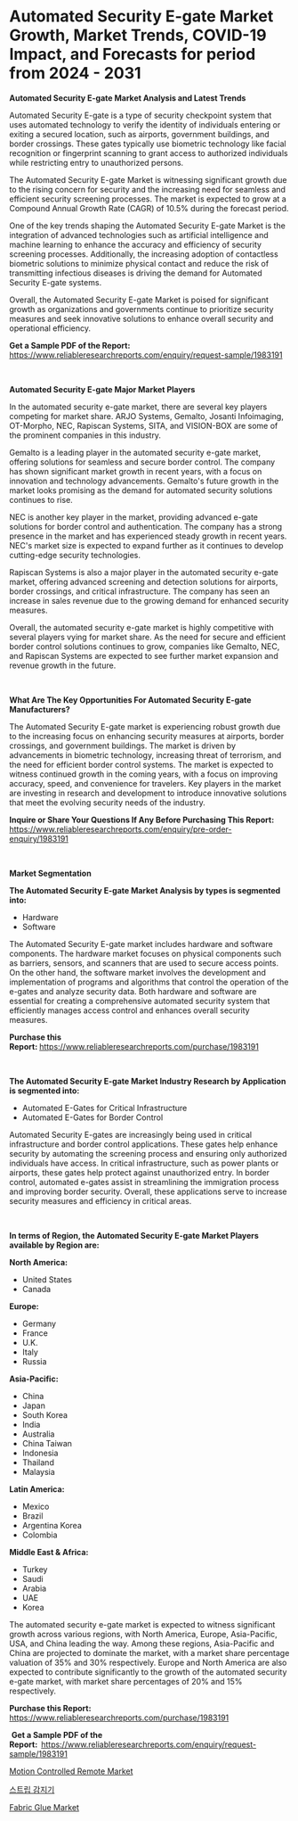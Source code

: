 <p><h1>Automated Security E-gate Market Growth, Market Trends, COVID-19 Impact, and Forecasts for period from 2024 - 2031</h1></p><p><strong>Automated Security E-gate Market Analysis and Latest Trends</strong></p>
<p><p>Automated Security E-gate is a type of security checkpoint system that uses automated technology to verify the identity of individuals entering or exiting a secured location, such as airports, government buildings, and border crossings. These gates typically use biometric technology like facial recognition or fingerprint scanning to grant access to authorized individuals while restricting entry to unauthorized persons.</p><p>The Automated Security E-gate Market is witnessing significant growth due to the rising concern for security and the increasing need for seamless and efficient security screening processes. The market is expected to grow at a Compound Annual Growth Rate (CAGR) of 10.5% during the forecast period.</p><p>One of the key trends shaping the Automated Security E-gate Market is the integration of advanced technologies such as artificial intelligence and machine learning to enhance the accuracy and efficiency of security screening processes. Additionally, the increasing adoption of contactless biometric solutions to minimize physical contact and reduce the risk of transmitting infectious diseases is driving the demand for Automated Security E-gate systems.</p><p>Overall, the Automated Security E-gate Market is poised for significant growth as organizations and governments continue to prioritize security measures and seek innovative solutions to enhance overall security and operational efficiency.</p></p>
<p><strong>Get a Sample PDF of the Report:&nbsp;</strong> <a href="https://www.reliableresearchreports.com/enquiry/request-sample/1983191">https://www.reliableresearchreports.com/enquiry/request-sample/1983191</a></p>
<p>&nbsp;</p>
<p><strong>Automated Security E-gate Major Market Players</strong></p>
<p><p>In the automated security e-gate market, there are several key players competing for market share. ARJO Systems, Gemalto, Josanti Infoimaging, OT-Morpho, NEC, Rapiscan Systems, SITA, and VISION-BOX are some of the prominent companies in this industry.</p><p>Gemalto is a leading player in the automated security e-gate market, offering solutions for seamless and secure border control. The company has shown significant market growth in recent years, with a focus on innovation and technology advancements. Gemalto's future growth in the market looks promising as the demand for automated security solutions continues to rise.</p><p>NEC is another key player in the market, providing advanced e-gate solutions for border control and authentication. The company has a strong presence in the market and has experienced steady growth in recent years. NEC's market size is expected to expand further as it continues to develop cutting-edge security technologies.</p><p>Rapiscan Systems is also a major player in the automated security e-gate market, offering advanced screening and detection solutions for airports, border crossings, and critical infrastructure. The company has seen an increase in sales revenue due to the growing demand for enhanced security measures.</p><p>Overall, the automated security e-gate market is highly competitive with several players vying for market share. As the need for secure and efficient border control solutions continues to grow, companies like Gemalto, NEC, and Rapiscan Systems are expected to see further market expansion and revenue growth in the future.</p></p>
<p>&nbsp;</p>
<p><strong>What Are The Key Opportunities For Automated Security E-gate Manufacturers?</strong></p>
<p><p>The Automated Security E-gate market is experiencing robust growth due to the increasing focus on enhancing security measures at airports, border crossings, and government buildings. The market is driven by advancements in biometric technology, increasing threat of terrorism, and the need for efficient border control systems. The market is expected to witness continued growth in the coming years, with a focus on improving accuracy, speed, and convenience for travelers. Key players in the market are investing in research and development to introduce innovative solutions that meet the evolving security needs of the industry.</p></p>
<p><strong>Inquire or Share Your Questions If Any Before Purchasing This Report:</strong> <a href="https://www.reliableresearchreports.com/enquiry/pre-order-enquiry/1983191">https://www.reliableresearchreports.com/enquiry/pre-order-enquiry/1983191</a></p>
<p>&nbsp;</p>
<p><strong>Market Segmentation</strong></p>
<p><strong>The Automated Security E-gate Market Analysis by types is segmented into:</strong></p>
<p><ul><li>Hardware</li><li>Software</li></ul></p>
<p><p>The Automated Security E-gate market includes hardware and software components. The hardware market focuses on physical components such as barriers, sensors, and scanners that are used to secure access points. On the other hand, the software market involves the development and implementation of programs and algorithms that control the operation of the e-gates and analyze security data. Both hardware and software are essential for creating a comprehensive automated security system that efficiently manages access control and enhances overall security measures.</p></p>
<p><strong>Purchase this Report:&nbsp;</strong><a href="https://www.reliableresearchreports.com/purchase/1983191">https://www.reliableresearchreports.com/purchase/1983191</a></p>
<p>&nbsp;</p>
<p><strong>The Automated Security E-gate Market Industry Research by Application is segmented into:</strong></p>
<p><ul><li>Automated E-Gates for Critical Infrastructure</li><li>Automated E-Gates for Border Control</li></ul></p>
<p><p>Automated Security E-gates are increasingly being used in critical infrastructure and border control applications. These gates help enhance security by automating the screening process and ensuring only authorized individuals have access. In critical infrastructure, such as power plants or airports, these gates help protect against unauthorized entry. In border control, automated e-gates assist in streamlining the immigration process and improving border security. Overall, these applications serve to increase security measures and efficiency in critical areas.</p></p>
<p>&nbsp;</p>
<p><strong>In terms of Region, the Automated Security E-gate Market Players available by Region are:</strong></p>
<p>
    <p> <strong> North America: </strong>
        <ul>
            <li>United States</li>
            <li>Canada</li>
        </ul>
        </p> 
    <p> <strong> Europe: </strong>
        <ul>
            <li>Germany</li>
            <li>France</li>
            <li>U.K.</li>
            <li>Italy</li>
            <li>Russia</li>
        </ul>
        </p> 
    <p> <strong> Asia-Pacific: </strong>
        <ul>
            <li>China</li>
            <li>Japan</li>
            <li>South Korea</li>
            <li>India</li>
            <li>Australia</li>
            <li>China Taiwan</li>
            <li>Indonesia</li>
            <li>Thailand</li>
            <li>Malaysia</li>
        </ul>
        </p> 
    <p> <strong> Latin America: </strong>
        <ul>
            <li>Mexico</li>
            <li>Brazil</li>
            <li>Argentina Korea</li>
            <li>Colombia</li>
        </ul>
        </p> 
    <p> <strong> Middle East & Africa: </strong>
        <ul>
            <li>Turkey</li>
            <li>Saudi</li>
            <li>Arabia</li>
            <li>UAE</li>
            <li>Korea</li>
        </ul>
    </p>
    </p>
<p><p>The automated security e-gate market is expected to witness significant growth across various regions, with North America, Europe, Asia-Pacific, USA, and China leading the way. Among these regions, Asia-Pacific and China are projected to dominate the market, with a market share percentage valuation of 35% and 30% respectively. Europe and North America are also expected to contribute significantly to the growth of the automated security e-gate market, with market share percentages of 20% and 15% respectively.</p></p>
<p><strong>Purchase this Report: </strong><a href="https://www.reliableresearchreports.com/purchase/1983191">https://www.reliableresearchreports.com/purchase/1983191</a></p>
<p>&nbsp;<strong>Get a Sample PDF of the Report:&nbsp;&nbsp;</strong><a href="https://www.reliableresearchreports.com/enquiry/request-sample/1983191">https://www.reliableresearchreports.com/enquiry/request-sample/1983191</a></p>
<p><strong></strong></p>
<p><p><a href="https://github.com/juancolorado15/Market-Research-Report-List-2/blob/main/motion-controlled-remote-market.md">Motion Controlled Remote Market</a></p><p><a href="https://github.com/vskv4779xr1/Market-Research-Report-List-1/blob/main/844348413272.md">스트립 감지기</a></p><p><a href="https://invited-way-688.notion.site/Fabric-Glue-Market-Research-Report-Forecasted-for-Period-from-2024-2031-by-Market-Type-Market-Ap-a07e8498f4e54ec6b6da69b6a28f8498">Fabric Glue Market</a></p></p>